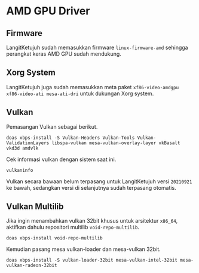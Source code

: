# AMD GPU Driver

## Firmware

LangitKetujuh sudah memasukkan firmware `linux-firmware-amd` sehingga perangkat keras AMD GPU sudah mendukung.

## Xorg System

LangitKetujuh juga sudah memasukkan meta paket `xf86-video-amdgpu xf86-video-ati mesa-ati-dri` untuk dukungan Xorg system.

## Vulkan

Pemasangan Vulkan sebagai berikut.

```
doas xbps-install -S Vulkan-Headers Vulkan-Tools Vulkan-ValidationLayers libspa-vulkan mesa-vulkan-overlay-layer vkBasalt vkd3d amdvlk
```

Cek informasi vulkan dengan sistem saat ini.

```
vulkaninfo
```

Vulkan secara bawaan belum terpasang untuk LangitKetujuh versi `20210921` ke bawah, sedangkan versi di selanjutnya sudah terpasang otomatis.

## Vulkan Multilib

Jika ingin menambahkan vulkan 32bit khusus untuk arsitektur `x86_64`, aktifkan dahulu repositori multilib `void-repo-multilib`.

```
doas xbps-install void-repo-multilib
```

Kemudian pasang mesa vulkan-loader dan mesa-vulkan 32bit.

```
doas xbps-install -S vulkan-loader-32bit mesa-vulkan-intel-32bit mesa-vulkan-radeon-32bit
```
